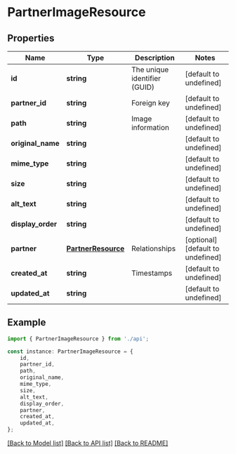 # PartnerImageResource


## Properties

Name | Type | Description | Notes
------------ | ------------- | ------------- | -------------
**id** | **string** | The unique identifier (GUID) | [default to undefined]
**partner_id** | **string** | Foreign key | [default to undefined]
**path** | **string** | Image information | [default to undefined]
**original_name** | **string** |  | [default to undefined]
**mime_type** | **string** |  | [default to undefined]
**size** | **string** |  | [default to undefined]
**alt_text** | **string** |  | [default to undefined]
**display_order** | **string** |  | [default to undefined]
**partner** | [**PartnerResource**](PartnerResource.md) | Relationships | [optional] [default to undefined]
**created_at** | **string** | Timestamps | [default to undefined]
**updated_at** | **string** |  | [default to undefined]

## Example

```typescript
import { PartnerImageResource } from './api';

const instance: PartnerImageResource = {
    id,
    partner_id,
    path,
    original_name,
    mime_type,
    size,
    alt_text,
    display_order,
    partner,
    created_at,
    updated_at,
};
```

[[Back to Model list]](../README.md#documentation-for-models) [[Back to API list]](../README.md#documentation-for-api-endpoints) [[Back to README]](../README.md)

